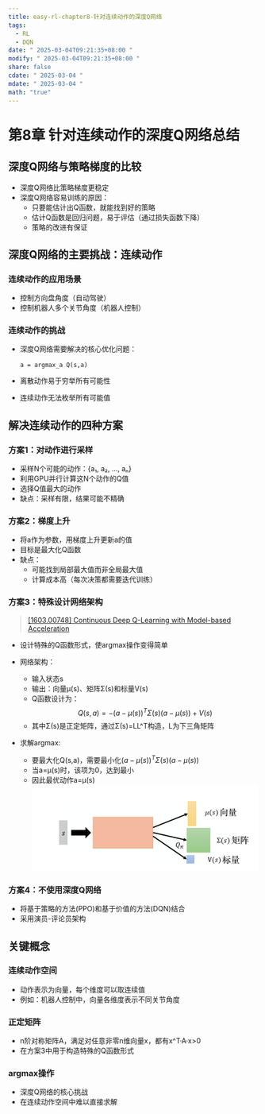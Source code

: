 ```yaml
---
title: easy-rl-chapter8-针对连续动作的深度Q网络
tags:
  - RL
  - DQN
date: " 2025-03-04T09:21:35+08:00 "
modify: " 2025-03-04T09:21:35+08:00 "
share: false
cdate: " 2025-03-04 "
mdate: " 2025-03-04 "
math: "true"
---
```

# 第8章 针对连续动作的深度Q网络总结

## 深度Q网络与策略梯度的比较

- 深度Q网络比策略梯度更稳定
- 深度Q网络容易训练的原因：
    - 只要能估计出Q函数，就能找到好的策略
    - 估计Q函数是回归问题，易于评估（通过损失函数下降）
    - 策略的改进有保证

## 深度Q网络的主要挑战：连续动作

### 连续动作的应用场景

- 控制方向盘角度（自动驾驶）
- 控制机器人多个关节角度（机器人控制）

### 连续动作的挑战

- 深度Q网络需要解决的核心优化问题：
    
    ```
    a = argmax_a Q(s,a)
    ```
    
- 离散动作易于穷举所有可能性
- 连续动作无法枚举所有可能值

## 解决连续动作的四种方案

### 方案1：对动作进行采样

- 采样N个可能的动作：{a₁, a₂, ..., aₙ}
- 利用GPU并行计算这N个动作的Q值
- 选择Q值最大的动作
- 缺点：采样有限，结果可能不精确

### 方案2：梯度上升

- 将a作为参数，用梯度上升更新a的值
- 目标是最大化Q函数
- 缺点：
    - 可能找到局部最大值而非全局最大值
    - 计算成本高（每次决策都需要迭代训练）

### 方案3：特殊设计网络架构
>[\[1603.00748\] Continuous Deep Q-Learning with Model-based Acceleration](https://arxiv.org/abs/1603.00748)
- 设计特殊的Q函数形式，使argmax操作变得简单
    
- 网络架构：
    
    - 输入状态s
    - 输出：向量μ(s)、矩阵Σ(s)和标量V(s)
    - Q函数设计为： 
    $$Q(s,a)=-(a-\mu(s))^T \Sigma(s)(a-\mu(s))+V(s)$$
    - 其中Σ(s)是正定矩阵，通过Σ(s)=LL^T构造，L为下三角矩阵
- 求解argmax:
    
    - 要最大化Q(s,a)，需要最小化$(a-\mu(s))^T \Sigma(s)(a-\mu(s))$
    - 当a=μ(s)时，该项为0，达到最小
    - 因此最优动作a=μ(s)
![image.png](https://raw.githubusercontent.com/Tendourisu/images/master/20250304092443828.png)

### 方案4：不使用深度Q网络

- 将基于策略的方法(PPO)和基于价值的方法(DQN)结合
- 采用演员-评论员架构

## 关键概念

### 连续动作空间

- 动作表示为向量，每个维度可以取连续值
- 例如：机器人控制中，向量各维度表示不同关节角度

### 正定矩阵

- n阶对称矩阵A，满足对任意非零n维向量x，都有x^T·A·x>0
- 在方案3中用于构造特殊的Q函数形式

### argmax操作

- 深度Q网络的核心挑战
- 在连续动作空间中难以直接求解